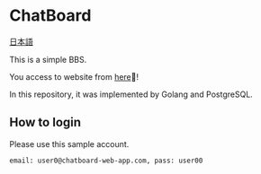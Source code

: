 # ChatBoard

[日本語](https://github.com/ygjken/chatboard-web-app/blob/master/misc/jpREADME.md)

This is a simple BBS.

You access to website from [here](https://chatboard-web-app.herokuapp.com/)👋!

In this repository, it was implemented by Golang and PostgreSQL.

## How to login
Please use this sample account.

`email: user0@chatboard-web-app.com, pass: user00`

